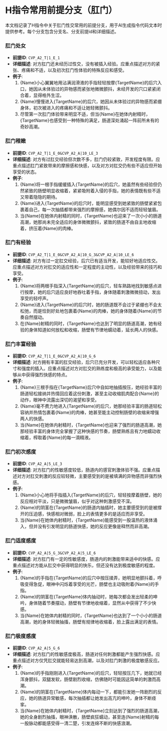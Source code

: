 # H指令常用前提分支（肛门）

本文档记录了H指令中关于肛门性交常用的前提分支，用于AI生成指令代码文本时提供参考。每个分支包含分支名、分支前提id和详细描述。

### 肛门处女
- **前提ID**: `CVP_A2_T|1_E_1`
- **详细描述**: 对方肛门还未经历过性交，没有被插入经验。应重点描述对方的紧张、疼痛和不适，以及初次肛门性体验的特殊反应和感受。
- **例子**:
  1. {Name}小心翼翼地用沾满润滑液的手指轻轻按摩{TargetName}的后穴入口，她因从未体验过的异物感而紧张地微微颤抖，未经开发的穴口紧紧闭合着，显得格外生涩。
  2. {Name}慢慢进入{TargetName}的后穴，她因从未体验过的异物感而紧绷身体，初次被进入的疼痛和不适让她轻微颤抖。
  3. 尽管第一次肛门体验带来明显不适，但当{Name}在她体内射精时，{TargetName}也感受到一种特殊的满足，肠道深处涌起一阵前所未有的奇妙高潮。

### 肛门稚嫩
- **前提ID**: `CVP_A2_T|1_E_0&CVP_A2_A|10_LE_3`
- **详细描述**: 对方有过肛交经验但次数不多，肛门仍较紧致，开发程度有限。应重点描述肛门紧致带来的摩擦感和快感，以及对方对肛交仍有些不适应但开始享受的状态。
- **例子**:
  1. {Name}将一根手指缓缓插入{TargetName}的后穴，她虽然有些经验但仍然紧致的肠壁明显收缩着，紧紧吸附着入侵的手指，她的表情既有些不适又带着隐隐的期待。
  2. {Name}进入{TargetName}的后穴时，能明显感受到她紧致的肠壁紧紧包裹着自己，每一次抽插都带来强烈的摩擦感，她偶尔因不适而轻轻皱眉。
  3. 当{Name}在她体内射精的同时，{TargetName}也迎来了一次小小的肠道高潮，她那尚未完全适应的身体微微颤抖，紧致的肠道不由自主地收缩着，挤压着{Name}的肉棒。

### 肛门有经验
- **前提ID**: `CVP_A2_T|1_E_0&CVP_A2_A|10_G_3&CVP_A2_A|10_LE_6`
- **详细描述**: 对方有过一定肛交经验，后穴已有适当开发，能较好地适应性交。应重点描述对方对肛交的适应性和一定程度的主动性，以及经验带来的技巧和享受。
- **例子**:
  1. {Name}将两根手指深入{TargetName}的后穴，轻车熟路地找到敏感点进行按摩，她的后穴适应良好地吞吐着手指，身体随着刺激微微扭动，发出享受的轻哼声。
  2. {Name}进入{TargetName}的后穴时，她的肠道既不会过于紧绷也不会太松弛，而是恰到好处地包裹着{Name}的肉棒，她的身体随着{Name}的节奏自然摆动。
  3. 在{Name}射精的同时，{TargetName}也达到了明显的肠道高潮，她有经验的身体知道如何放松和收缩，肠壁有节律地蠕动着，延长两人的快感。

### 肛门丰富经验
- **前提ID**: `CVP_A2_T|1_E_0&CVP_A2_A|10_G_6`
- **详细描述**: 对方拥有丰富的肛交经验，后穴已充分开发，可以轻松适应各种尺寸和强度的插入。应重点描述对方对肛交的熟练度和极高的承受能力，以及能够从中获得强烈快感的特点。
- **例子**:
  1. {Name}三根手指在{TargetName}后穴中自如地抽插按压，她经验丰富的肠道轻松接纳并热情回应着这份刺激，甚至主动收缩肌肉配合{Name}的动作，眼神中流露出深切的渴望和享受。
  2. {Name}毫不费力地进入{TargetName}的后穴，她那经验丰富的肠道轻松容纳并热情包裹着{Name}的肉棒，她甚至能主动控制肠壁的收缩来增强两人的快感。
  3. 当{Name}在她体内射精时，{TargetName}也迎来了强烈的肠道高潮，她那经验丰富的身体完全掌握了这种快感的节奏，肠壁熟练且有力地蠕动收缩着，榨取着{Name}的每一滴精液。

### 肛门初次感度
- **前提ID**: `CVP_A2_A|5_LE_3`
- **详细描述**: 对方肛门的性敏感度较低，肠道内的感官刺激体验不强。应重点描述对方对肛交刺激的反应较轻微，主要感受到的是被填满的异物感而非强烈快感。
- **例子**:
  1. {Name}小心地将手指插入{TargetName}的后穴，轻轻按摩着肠壁，她的反应相对平淡，只是微微皱眉，似乎对这种刺激感受不深。
  2. {Name}的阴茎在{TargetName}的肠道内抽插时，她主要感受到的是被撑开的压迫感，快感相对微弱，脸上的表情更多的是适应而非享受。
  3. 当{Name}在她体内射精时，{TargetName}能感受到一股温热的液体涌入，但并没有引发明显的肠道快感，她的反应更像是释然而非高潮。

### 肛门适度感度
- **前提ID**: `CVP_A2_A|5_G_3&CVP_A2_A|5_LE_6`
- **详细描述**: 对方肛门有一定的性敏感度，肠道内的刺激能带来适中的快感。应重点描述对方能从肛交中获得明显的快乐，但还没有达到极度敏感的程度。
- **例子**:
  1. {Name}的手指在{TargetName}的后穴中按压揉弄，她明显地颤抖着，呼吸变得急促，眼神中闪烁着享受的光芒，肠壁也主动吸附着{Name}的手指。
  2. {Name}的阴茎在{TargetName}体内抽动时，她每次都会发出轻柔的呻吟，身体随着节奏摆动，肠壁有节律地收缩着，显然从中获得了不少快感。
  3. 当{Name}在她体内射精的同时，{TargetName}也达到了一个小小的肠道高潮，她的身体轻微抽搐，肠壁有规律地收缩着，脸上露出满足的表情。

### 肛门极度感度
- **前提ID**: `CVP_A2_A|5_G_6`
- **详细描述**: 对方肛门的性敏感度极高，肠道对任何刺激都能产生强烈快感。应重点描述对方仅凭肛交就能轻易达到高潮，以及对肛门刺激的极度敏感反应。
- **例子**:
  1. {Name}的手指刚刚进入{TargetName}的后穴，轻轻按压几下，她就已经浑身颤抖，双腿发软，肠壁剧烈收缩，仿佛随时可能因这简单的刺激而高潮。
  2. {Name}的阴茎在{TargetName}体内每动一下，都能引发她一阵剧烈的反应，她的肠道异常敏感，每次抽插都让她发出高亢的呻吟，身体不断痉挛。
  3. 当{Name}在她体内射精时，{TargetName}立刻达到了强烈的肠道高潮，她的全身剧烈抽搐，眼神涣散，肠壁疯狂蠕动，甚至连{Name}射精的每一股脉动都能感受得一清二楚，引发连绵不断的快感浪潮。
